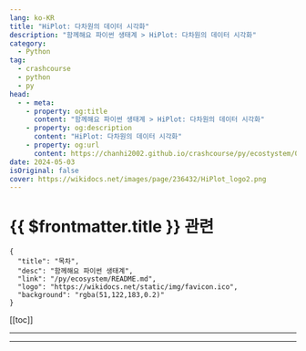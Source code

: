 ```yaml
---
lang: ko-KR
title: "HiPlot: 다차원의 데이터 시각화"
description: "함께해요 파이썬 생태계 > HiPlot: 다차원의 데이터 시각화"
category:
  - Python
tag: 
  - crashcourse
  - python
  - py
head:
  - - meta:
    - property: og:title
      content: "함께해요 파이썬 생태계 > HiPlot: 다차원의 데이터 시각화"
    - property: og:description
      content: "HiPlot: 다차원의 데이터 시각화"
    - property: og:url
      content: https://chanhi2002.github.io/crashcourse/py/ecostystem/04/hiplot.html
date: 2024-05-03
isOriginal: false
cover: https://wikidocs.net/images/page/236432/HiPlot_logo2.png
---
```


# {{ $frontmatter.title }} 관련

```component VPCard
{
  "title": "목차",
  "desc": "함께해요 파이썬 생태계",
  "link": "/py/ecosystem/README.md",
  "logo": "https://wikidocs.net/static/img/favicon.ico",
  "background": "rgba(51,122,183,0.2)"
}
```

[[toc]]

---

<SiteInfo
  name="HiPlot: 다차원의 데이터 시각화 | WikiDocs"
  desc="함께해요 파이썬 생태계"
  url="https://wikidocs.net/236432"
  logo="https://wikidocs.net/static/img/favicon.ico"
  preview="https://wikidocs.net/images/page/236432/HiPlot_logo2.png"/>

<!-- TODO: 작성 -->

---

<TagLinks />